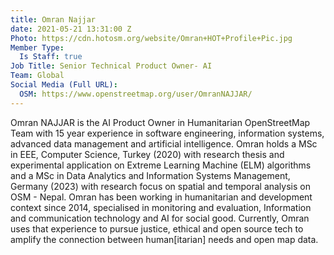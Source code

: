 ```yaml
---
title: Omran Najjar
date: 2021-05-21 13:31:00 Z
Photo: https://cdn.hotosm.org/website/Omran+HOT+Profile+Pic.jpg
Member Type:
  Is Staff: true
Job Title: Senior Technical Product Owner- AI
Team: Global
Social Media (Full URL):
  OSM: https://www.openstreetmap.org/user/OmranNAJJAR/
---
```


Omran NAJJAR is the AI Product Owner in Humanitarian OpenStreetMap Team with 15 year experience in software engineering, information systems, advanced data management and artificial intelligence. Omran holds a MSc in EEE, Computer Science, Turkey (2020) with research thesis and experimental application on Extreme Learning Machine (ELM) algorithms and a MSc in Data Analytics and Information Systems Management, Germany (2023) with research focus on spatial and temporal analysis on OSM - Nepal.
Omran has been working in humanitarian and development context since 2014, specialised in monitoring and evaluation, Information and communication technology and AI for social good. Currently, Omran uses that experience to pursue justice, ethical and open source tech to amplify the connection between human[itarian] needs and open map data.
